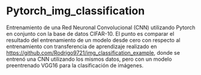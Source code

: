 # Pytorch_img_classification

Entrenamiento de una Red Neuronal Convolucional (CNN) utilizando Pytorch en conjunto con la base de datos CIFAR-10. El punto es comparar el resultado del entrenamiento de un modelo desde cero con respecto al entrenamiento con transferencia de aprendizaje realizado en https://github.com/Rodrigo9721/img_classification_example, donde se entrenó una CNN utilizando los mismos datos, pero con un modelo preentrenado VGG16 para la clasificación de imágenes.